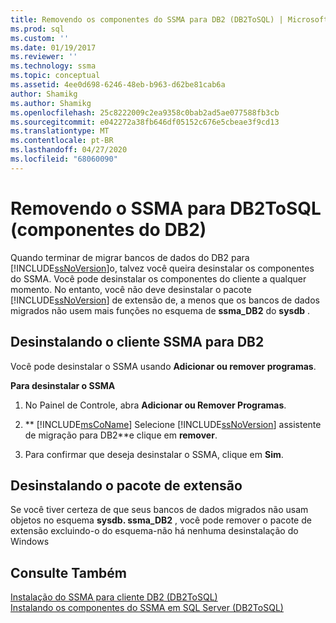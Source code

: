 ```yaml
---
title: Removendo os componentes do SSMA para DB2 (DB2ToSQL) | Microsoft Docs
ms.prod: sql
ms.custom: ''
ms.date: 01/19/2017
ms.reviewer: ''
ms.technology: ssma
ms.topic: conceptual
ms.assetid: 4ee0d698-6246-48eb-b963-d62be81cab6a
author: Shamikg
ms.author: Shamikg
ms.openlocfilehash: 25c8222009c2ea9358c0bab2ad5ae077588fb3cb
ms.sourcegitcommit: e042272a38fb646df05152c676e5cbeae3f9cd13
ms.translationtype: MT
ms.contentlocale: pt-BR
ms.lasthandoff: 04/27/2020
ms.locfileid: "68060090"
---
```

# <a name="removing-ssma-for-db2-components-db2tosql"></a>Removendo o SSMA para DB2ToSQL (componentes do DB2)
Quando terminar de migrar bancos de dados do DB2 para [!INCLUDE[ssNoVersion](../../includes/ssnoversion-md.md)]o, talvez você queira desinstalar os componentes do SSMA. Você pode desinstalar os componentes do cliente a qualquer momento. No entanto, você não deve desinstalar o pacote [!INCLUDE[ssNoVersion](../../includes/ssnoversion-md.md)] de extensão de, a menos que os bancos de dados migrados não usem mais funções no esquema de **ssma_DB2** do **sysdb** .  
  
## <a name="uninstalling-the-ssma-for-db2-client"></a>Desinstalando o cliente SSMA para DB2  
Você pode desinstalar o SSMA usando **Adicionar ou remover programas**.  
  
**Para desinstalar o SSMA**  
  
1.  No Painel de Controle, abra **Adicionar ou Remover Programas**.  
  
2.  ** [!INCLUDE[msCoName](../../includes/msconame_md.md)] Selecione [!INCLUDE[ssNoVersion](../../includes/ssnoversion-md.md)] assistente de migração para DB2**e clique em **remover**.  
  
3.  Para confirmar que deseja desinstalar o SSMA, clique em **Sim**.  
  
## <a name="uninstalling-the-extension-pack"></a>Desinstalando o pacote de extensão  
Se você tiver certeza de que seus bancos de dados migrados não usam objetos no esquema **sysdb. ssma_DB2** , você pode remover o pacote de extensão excluindo-o do esquema-não há nenhuma desinstalação do Windows  
  
## <a name="see-also"></a>Consulte Também  
[Instalação do SSMA para cliente DB2 &#40;DB2ToSQL&#41;](../../ssma/db2/installing-ssma-for-db2-client-db2tosql.md)  
[Instalando os componentes do SSMA em SQL Server &#40;DB2ToSQL&#41;](../../ssma/db2/installing-ssma-components-on-sql-server-db2tosql.md)  
  
